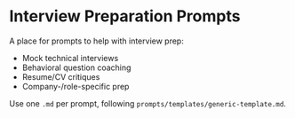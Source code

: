 # Interview Preparation Prompts

A place for prompts to help with interview prep:
- Mock technical interviews  
- Behavioral question coaching  
- Resume/CV critiques  
- Company-/role-specific prep

Use one `.md` per prompt, following `prompts/templates/generic-template.md`.
